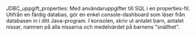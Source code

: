 JDBC_uppgift_properties: Med användaruppgifter till SQL i en properties-fil. Utifrån en färdig databas, gör en enkel console-dashboard som läser från databasen in i ditt Java-program. I konsolen, skriv ut antalet barn, antalet nissar, namnen på alla nissarna och medelvärdet på barnens "snällhet".